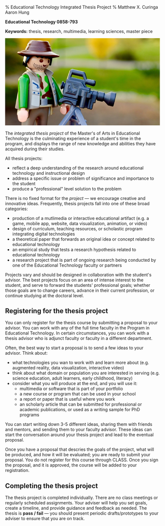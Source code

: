% Educational Technology Integrated Thesis Project
% Matthew X. Curinga
  Aaron Hung

<!-- **********************
    * This syllabus was created for
    * the Educational Technology Program
    * at Adelphi University:
    * http://education.adelphi.edu
    * copyright 2013-2019 Matthew X. Curinga
    * https://matt.curinga.com
    * This work is licensed under the Creative Commons Attribution-ShareAlike 3.0 Unported License.
    * To view a copy of this license, visit http://creativecommons.org/licenses/by-sa/3.0/ or send
    * a letter to Creative Commons, 444 Castro Street, Suite 900, Mountain View, California, 94041, USA.
    * We ask, but do not require, that attribution includes a link to our websites (above).
    * version: 2.1
    * Based on work available here: https://github.com/mcuringa/adelphi-ed-tech-courses
    */-->

**Educational Technology 0858-793**


**Keywords:** thesis, research, multimedia, learning sciences, master piece

<img src="img/lego-maker.jpg" class="img-fluid" alt="lego figure shooting a movie">

The _integrated thesis project_ of the Master's of Arts in Educational Technology
is the culminating experience of a student's time in the program, and displays
the range of new knowledge and abilities they have acquired during their studies.

All thesis projects:

- reflect a deep understanding of the research around educational technology
  and instructional design
- address a specific issue or problem of significance and importance to the student
- produce a "professional" level solution to the problem

There is no fixed format for the _project_ — we encourage creative and
innovative ideas. Frequently, thesis projects fall into one of these
broad categories:

- production of a mutlimedia or interactive educational artifact (e.g. a game, mobile app, website, data visualization, animation, or video)
- design of curriculum, teaching resources, or scholastic program integrating digital technologies
- a theoretical paper that forwards an original idea or concept related to educational technology
- an empirical study that tests a research hypothesis related to educational technology
- a research project that is part of ongoing research being conducted by one
  of the Educational Technology faculty or partners

Projects vary and should be designed in collaboration with the student's
advisor. The best projects focus on an area of intense interest to the student,
and serve to forward the students' professional goals; whether those goals are
to change careers, advance in their current profession, or continue studying
at the doctoral level.

Registering for the thesis project
------------------------------------
You can only register for the thesis course by submitting a proposal to your
advisor. You can work with any of the full time faculty in the Program in
Educational Technology. In certain circumstances, you can work with a thesis
advisor who is adjunct faculty or faculty in a different department.

Often, the best way to start a proposal is to send a few ideas to your advisor.
Think about:

- what technologies you wan to work with and learn more about
  (e.g. augmented reality, data visualization, interactive video)
- think about what domain or population you are interested in serving
  (e.g. science education, adult learners, early childhood, literacy)
- consider what you will produce at the end, and you will use it:
  - multimedia or software that is part of your portfolio
  - a new course or program that can be used in your school
  - a report or paper that is useful where you work
  - an scholarly article that can be submitted for professional or academic publications,
    or used as a writing sample for PhD programs

You can start writing down 3-5 different ideas, sharing them with friends and
mentors, and sending them to your faculty advisor. These ideas can start the
conversation around your thesis project and lead to the eventual proposal.

Once you have a proposal that descries the goals of the project, what will be
produced, and how it will be evaluated; you are ready to submit your proposal.
You do not register for this course through CLASS. Once you sign the proposal,
and it is approved, the course will be added to your registration.

Completing the thesis project
-----------------------------

The thesis project is completed individually. There are no class meetings or
regularly scheduled assignments. Your adviser will help you set goals, create
a timeline, and provide guidance and feedback as needed. The thesis is
**pass / fail** — you should present periodic drafts/prototypes to your adviser
to ensure that you are on track.

